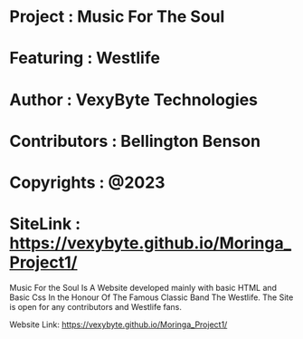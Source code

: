 # Project : Music For The Soul
# Featuring : Westlife
# Author : VexyByte Technologies
# Contributors : Bellington Benson
# Copyrights : @2023
# SiteLink : https://vexybyte.github.io/Moringa_Project1/

Music For the Soul Is A Website developed mainly with basic HTML and Basic Css In the Honour Of The Famous Classic Band The Westlife.
The Site is open for any contributors and Westlife fans.

Website Link: https://vexybyte.github.io/Moringa_Project1/

